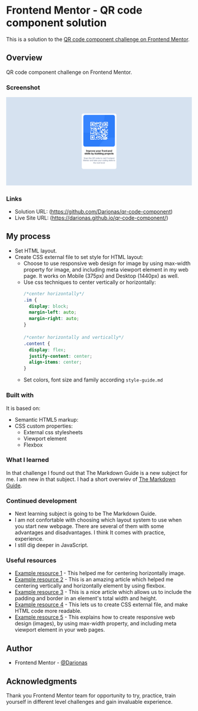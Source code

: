 # Frontend Mentor - QR code component solution

This is a solution to the [QR code component challenge on Frontend Mentor](https://www.frontendmentor.io/challenges/qr-code-component-iux_sIO_H).

## Overview

QR code component challenge on Frontend Mentor.

### Screenshot

![QR code](/images/screenshot.png)

### Links

- Solution URL: (https://github.com/Darionas/qr-code-component)
- Live Site URL: (https://darionas.github.io/qr-code-component/)

## My process

* Set HTML layout.
* Create CSS external file to set style for HTML layout:
  * Choose to use responsive web design for image by using max-width property for image, and including meta viewport element in my web page. It works on Mobile (375px) and Desktop (1440px) as well.
  * Use css techniques to center vertically or horizontally:
    ```css
    /*center horizontally*/
    .im {
      display: block;
      margin-left: auto;
      margin-right: auto;
    }

    /*center horizontally and vertically*/
    .content {
      display: flex;
      justify-content: center;
      align-items: center;
    }
    ```
  * Set colors, font size and family according `style-guide.md`


### Built with

It is based on:
- Semantic HTML5 markup:
- CSS custom properties:
  - External css stylesheets
  - Viewport element
  - Flexbox
 
### What I learned

In that challenge I found out that The Markdown Guide is a new subject for me. I am new in that subject.
I had a short overwiev of [The Markdown Guide](https://www.markdownguide.org/basic-syntax/).

### Continued development

- Next learning subject is going to be The Markdown Guide. 
- I am not confortable with choosing which layout system to use when you start new webpage. There are several of them with some advantages and disadvantages. I think It comes with practice, experience.
- I still dig deeper in JavaScript.


### Useful resources

- [Example resource 1](https://www.w3schools.com/howto/howto_css_image_center.asp) - This helped me for centering horizontally image.
- [Example resource 2](https://www.w3schools.com/howto/howto_css_center-vertical.asp) - This is an amazing article which helped me centering vertically and horizontally element by using flexbox.
- [Example resource 3](https://www.w3schools.com/css/css3_box-sizing.asp) - This is a nice article which allows us to include the padding and border in an element's total width and height.
- [Example resource 4](https://www.w3schools.com/css/css_howto.asp) - This lets us to create CSS external file, and make HTML code more readable.
- [Example resource 5](https://www.w3schools.com/css/css_rwd_images.asp) - This explains how to create responsive web design (images), by using max-width property, and including meta viewport element in your web pages.

## Author

- Frontend Mentor - [@Darionas](https://www.frontendmentor.io/profile/Darionas)

## Acknowledgments

Thank you Frontend Mentor team for opportunity to try, practice, train yourself in different level challenges and gain invaluable experience.


